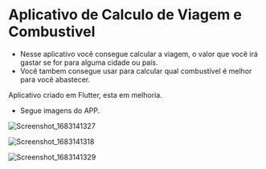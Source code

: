 # Aplicativo de Calculo de Viagem e Combustivel 

 - Nesse aplicativo você consegue calcular a viagem, o valor que você irá gastar se for para alguma cidade ou país. 
 - Você tambem consegue usar para calcular qual combustível é melhor para você abastecer. 

Aplicativo criado em Flutter, esta em melhoria. 
- Segue imagens do APP.

![Screenshot_1683141327](https://github.com/WendelJunior03/viagem-e-combustivel/assets/91696364/50fe9a01-eafd-4ba2-8279-2bb61b755083)

![Screenshot_1683141318](https://github.com/WendelJunior03/viagem-e-combustivel/assets/91696364/310eafde-8c41-47dd-b919-69627d97f78e)

![Screenshot_1683141329](https://github.com/WendelJunior03/viagem-e-combustivel/assets/91696364/25fd8b07-d8ab-4c95-a663-bcfc91cda217)


